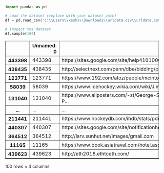 ```python
import pandas as pd

# Load the dataset (replace with your dataset path)
df = pd.read_csv('C:\\Users\\kesha\\Downloads\\urldata.csv\\urldata.csv')

# Inspect the dataset
df.sample(100)

```




<div>
<style scoped>
    .dataframe tbody tr th:only-of-type {
        vertical-align: middle;
    }

    .dataframe tbody tr th {
        vertical-align: top;
    }

    .dataframe thead th {
        text-align: right;
    }
</style>
<table border="1" class="dataframe">
  <thead>
    <tr style="text-align: right;">
      <th></th>
      <th>Unnamed: 0</th>
      <th>url</th>
      <th>label</th>
      <th>result</th>
    </tr>
  </thead>
  <tbody>
    <tr>
      <th>443398</th>
      <td>443398</td>
      <td>https://sites.google.com/site/help410100020201...</td>
      <td>malicious</td>
      <td>1</td>
    </tr>
    <tr>
      <th>438435</th>
      <td>438435</td>
      <td>http://selectnext.com/penn/dbe/bidding/portal/...</td>
      <td>malicious</td>
      <td>1</td>
    </tr>
    <tr>
      <th>123771</th>
      <td>123771</td>
      <td>https://www.192.com/atoz/people/mcintosh/david/</td>
      <td>benign</td>
      <td>0</td>
    </tr>
    <tr>
      <th>58039</th>
      <td>58039</td>
      <td>https://www.icehockey.wikia.com/wiki/Jim_Montg...</td>
      <td>benign</td>
      <td>0</td>
    </tr>
    <tr>
      <th>131040</th>
      <td>131040</td>
      <td>https://www.allposters.com/-st/George-Stubbs-P...</td>
      <td>benign</td>
      <td>0</td>
    </tr>
    <tr>
      <th>...</th>
      <td>...</td>
      <td>...</td>
      <td>...</td>
      <td>...</td>
    </tr>
    <tr>
      <th>211441</th>
      <td>211441</td>
      <td>https://www.hockeydb.com/ihdb/stats/pdisplay.p...</td>
      <td>benign</td>
      <td>0</td>
    </tr>
    <tr>
      <th>440307</th>
      <td>440307</td>
      <td>https://sites.google.com/site/notificationhelp...</td>
      <td>malicious</td>
      <td>1</td>
    </tr>
    <tr>
      <th>364512</th>
      <td>364512</td>
      <td>http://larv.sunhut.net/images/gmail.com</td>
      <td>malicious</td>
      <td>1</td>
    </tr>
    <tr>
      <th>11165</th>
      <td>11165</td>
      <td>https://www.book.asiatravel.com/hotel.aspx?cn=...</td>
      <td>benign</td>
      <td>0</td>
    </tr>
    <tr>
      <th>439623</th>
      <td>439623</td>
      <td>http://eth2018.ethtoeth.com/</td>
      <td>malicious</td>
      <td>1</td>
    </tr>
  </tbody>
</table>
<p>100 rows × 4 columns</p>
</div>




```python

```
